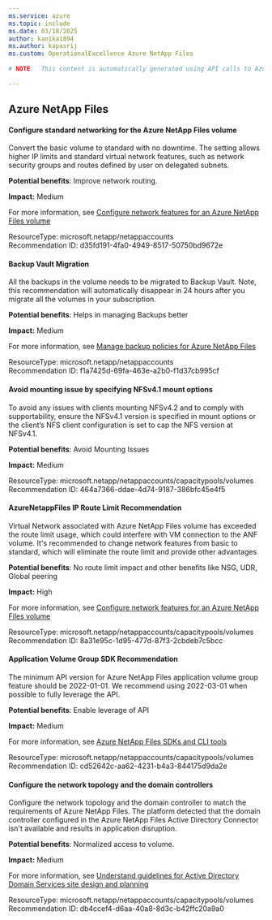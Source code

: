 ```yaml
---
ms.service: azure
ms.topic: include
ms.date: 03/18/2025
author: kanika1894
ms.author: kapasrij
ms.custom: OperationalExcellence Azure NetApp Files
  
# NOTE:  This content is automatically generated using API calls to Azure. Any edits made on these files will be overwritten in the next run of the script. 
  
---
```

  
## Azure NetApp Files  
  
<!--d35fd191-4fa0-4949-8517-50750bd9672e_begin-->

#### Configure standard networking for the Azure NetApp Files volume  
  
Convert the basic volume to standard with no downtime. The setting allows higher IP limits and standard virtual network features, such as network security groups and routes defined by user on delegated subnets.  
  
**Potential benefits**: Improve network routing.  

**Impact:** Medium
  
For more information, see [Configure network features for an Azure NetApp Files volume](/azure/azure-netapp-files/configure-network-features#edit-network-features-option-for-existing-volumes)  

ResourceType: microsoft.netapp/netappaccounts  
Recommendation ID: d35fd191-4fa0-4949-8517-50750bd9672e  


<!--d35fd191-4fa0-4949-8517-50750bd9672e_end-->

<!--f1a7425d-69fa-463e-a2b0-f1d37cb995cf_begin-->

#### Backup Vault Migration  
  
All the backups in the volume needs to be migrated to Backup Vault. Note, this recommendation will automatically disappear in 24 hours after you migrate all the volumes in your subscription.  
  
**Potential benefits**: Helps in managing Backups better  

**Impact:** Medium
  
For more information, see [Manage backup policies for Azure NetApp Files](https://aka.ms/anfdocs-backup)  

ResourceType: microsoft.netapp/netappaccounts  
Recommendation ID: f1a7425d-69fa-463e-a2b0-f1d37cb995cf  


<!--f1a7425d-69fa-463e-a2b0-f1d37cb995cf_end-->

<!--464a7366-ddae-4d74-9187-386bfc45e4f5_begin-->

#### Avoid mounting issue by specifying NFSv4.1 mount options  
  
To avoid any issues with clients mounting NFSv4.2 and to comply with supportability, ensure the NFSv4.1 version is specified in mount options or the client’s NFS client configuration is set to cap the NFS version at NFSv4.1.  
  
**Potential benefits**: Avoid Mounting Issues  

**Impact:** Medium
  
  

ResourceType: microsoft.netapp/netappaccounts/capacitypools/volumes  
Recommendation ID: 464a7366-ddae-4d74-9187-386bfc45e4f5  


<!--464a7366-ddae-4d74-9187-386bfc45e4f5_end-->

<!--8a31e95c-1d95-477d-87f3-2cbdeb7c5bcc_begin-->

#### AzureNetappFiles IP Route Limit Recommendation  
  
Virtual Network associated with Azure NetApp Files volume has exceeded the route limit usage, which could interfere with VM connection to the ANF volume. It's recommended to change network features from basic to standard, which will eliminate the route limit and provide other advantages  
  
**Potential benefits**: No route limit impact and other benefits like NSG, UDR, Global peering  

**Impact:** High
  
For more information, see [Configure network features for an Azure NetApp Files volume](https://aka.ms/anf-iproutelimit)  

ResourceType: microsoft.netapp/netappaccounts/capacitypools/volumes  
Recommendation ID: 8a31e95c-1d95-477d-87f3-2cbdeb7c5bcc  


<!--8a31e95c-1d95-477d-87f3-2cbdeb7c5bcc_end-->

<!--cd52642c-aa62-4231-b4a3-844175d9da2e_begin-->

#### Application Volume Group SDK Recommendation  
  
The minimum API version for Azure NetApp Files application volume group feature should be 2022-01-01. We recommend using 2022-03-01 when possible to fully leverage the API.  
  
**Potential benefits**: Enable leverage of API  

**Impact:** Medium
  
For more information, see [Azure NetApp Files SDKs and CLI tools](https://aka.ms/anf-sdkversion)  

ResourceType: microsoft.netapp/netappaccounts/capacitypools/volumes  
Recommendation ID: cd52642c-aa62-4231-b4a3-844175d9da2e  


<!--cd52642c-aa62-4231-b4a3-844175d9da2e_end-->

<!--db4ccef4-d6aa-40a8-8d3c-b42ffc20a9a0_begin-->

#### Configure the network topology and the domain controllers  
  
Configure the network topology and the domain controller to match the requirements of Azure NetApp Files. The platform detected that the domain controller configured in the Azure NetApp Files Active Directory Connector isn't available and results in application disruption.  
  
**Potential benefits**: Normalized access to volume.  

**Impact:** Medium
  
For more information, see [Understand guidelines for Active Directory Domain Services site design and planning](/azure/azure-netapp-files/understand-guidelines-active-directory-domain-service-site#ad-ds-requirements)  

ResourceType: microsoft.netapp/netappaccounts/capacitypools/volumes  
Recommendation ID: db4ccef4-d6aa-40a8-8d3c-b42ffc20a9a0  


<!--db4ccef4-d6aa-40a8-8d3c-b42ffc20a9a0_end-->

<!--articleBody-->
